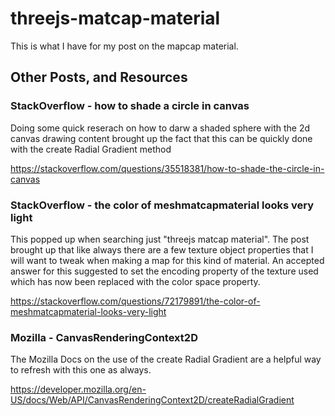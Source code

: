 # threejs-matcap-material

This is what I have for my post on the mapcap material.


## Other Posts, and Resources

### StackOverflow - how to shade a circle in canvas

Doing some quick reserach on how to darw a shaded sphere with the 2d canvas drawing content brought up the fact that this can be quickly done with the create Radial Gradient method

https://stackoverflow.com/questions/35518381/how-to-shade-the-circle-in-canvas

### StackOverflow - the color of meshmatcapmaterial looks very light

This popped up when searching just "threejs matcap material". The post brought up that like always there are a few texture object properties that I will want to tweak when making a map for this kind of material. An accepted answer for this suggested to set the encoding property of the texture used which has now been replaced with the color space property.

https://stackoverflow.com/questions/72179891/the-color-of-meshmatcapmaterial-looks-very-light

### Mozilla - CanvasRenderingContext2D

The Mozilla Docs on the use of the create Radial Gradient are a helpful way to refresh with this one as always.

https://developer.mozilla.org/en-US/docs/Web/API/CanvasRenderingContext2D/createRadialGradient
